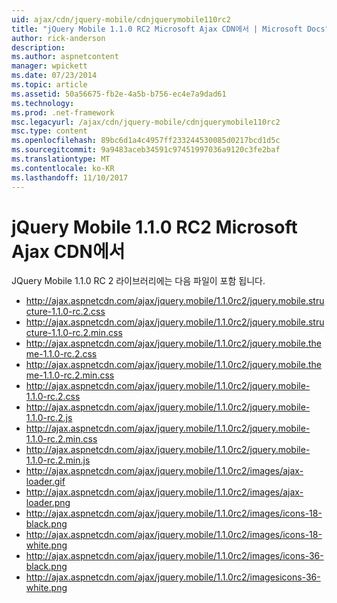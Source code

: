 ```yaml
---
uid: ajax/cdn/jquery-mobile/cdnjquerymobile110rc2
title: "jQuery Mobile 1.1.0 RC2 Microsoft Ajax CDN에서 | Microsoft Docs"
author: rick-anderson
description: 
ms.author: aspnetcontent
manager: wpickett
ms.date: 07/23/2014
ms.topic: article
ms.assetid: 50a56675-fb2e-4a5b-b756-ec4e7a9dad61
ms.technology: 
ms.prod: .net-framework
msc.legacyurl: /ajax/cdn/jquery-mobile/cdnjquerymobile110rc2
msc.type: content
ms.openlocfilehash: 89bc6d1a4c4957ff233244530085d0217bcd1d5c
ms.sourcegitcommit: 9a9483aceb34591c97451997036a9120c3fe2baf
ms.translationtype: MT
ms.contentlocale: ko-KR
ms.lasthandoff: 11/10/2017
---
```

<a name="jquery-mobile-110-rc2-on-the-microsoft-ajax-cdn"></a>jQuery Mobile 1.1.0 RC2 Microsoft Ajax CDN에서
====================
JQuery Mobile 1.1.0 RC 2 라이브러리에는 다음 파일이 포함 됩니다.

- http://ajax.aspnetcdn.com/ajax/jquery.mobile/1.1.0rc2/jquery.mobile.structure-1.1.0-rc.2.css
- http://ajax.aspnetcdn.com/ajax/jquery.mobile/1.1.0rc2/jquery.mobile.structure-1.1.0-rc.2.min.css
- http://ajax.aspnetcdn.com/ajax/jquery.mobile/1.1.0rc2/jquery.mobile.theme-1.1.0-rc.2.css
- http://ajax.aspnetcdn.com/ajax/jquery.mobile/1.1.0rc2/jquery.mobile.theme-1.1.0-rc.2.min.css
- http://ajax.aspnetcdn.com/ajax/jquery.mobile/1.1.0rc2/jquery.mobile-1.1.0-rc.2.css
- http://ajax.aspnetcdn.com/ajax/jquery.mobile/1.1.0rc2/jquery.mobile-1.1.0-rc.2.js
- http://ajax.aspnetcdn.com/ajax/jquery.mobile/1.1.0rc2/jquery.mobile-1.1.0-rc.2.min.css
- http://ajax.aspnetcdn.com/ajax/jquery.mobile/1.1.0rc2/jquery.mobile-1.1.0-rc.2.min.js
- http://ajax.aspnetcdn.com/ajax/jquery.mobile/1.1.0rc2/images/ajax-loader.gif
- http://ajax.aspnetcdn.com/ajax/jquery.mobile/1.1.0rc2/images/ajax-loader.png
- http://ajax.aspnetcdn.com/ajax/jquery.mobile/1.1.0rc2/images/icons-18-black.png
- http://ajax.aspnetcdn.com/ajax/jquery.mobile/1.1.0rc2/images/icons-18-white.png
- http://ajax.aspnetcdn.com/ajax/jquery.mobile/1.1.0rc2/images/icons-36-black.png
- http://ajax.aspnetcdn.com/ajax/jquery.mobile/1.1.0rc2/imagesicons-36-white.png
